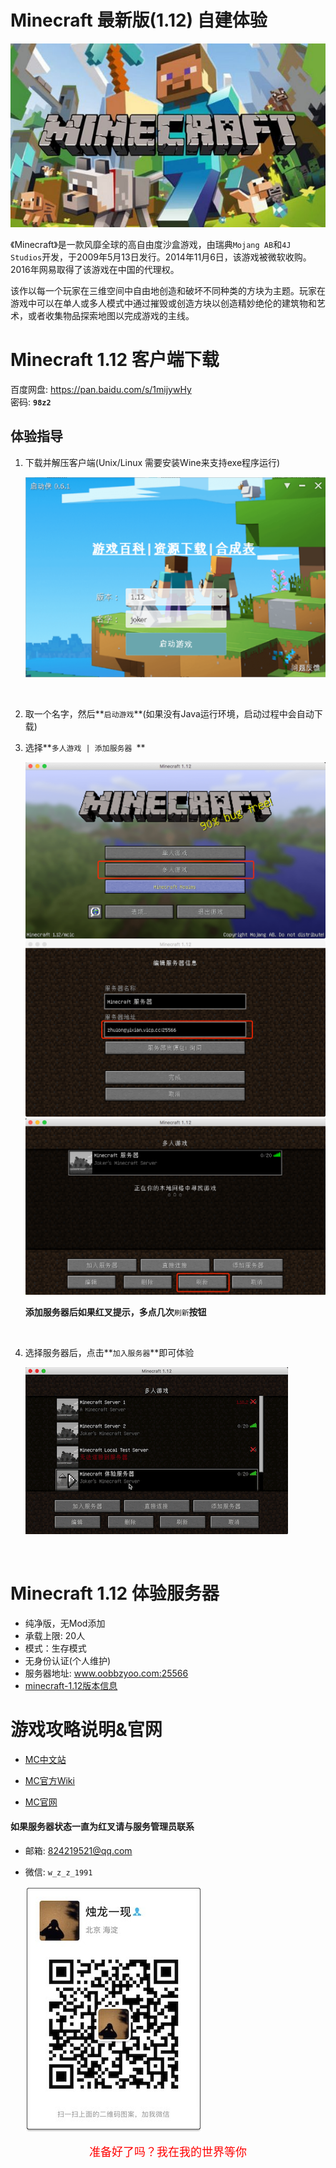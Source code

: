 # Minecraft 最新版(1.12) 自建体验

![Minecraft](/assets/pictures/minecraft.jpg)

《Minecraft》是一款风靡全球的高自由度沙盒游戏，由瑞典`Mojang AB`和`4J Studios`开发，于2009年5月13日发行。2014年11月6日，该游戏被微软收购。2016年网易取得了该游戏在中国的代理权。

该作以每一个玩家在三维空间中自由地创造和破坏不同种类的方块为主题。玩家在游戏中可以在单人或多人模式中通过摧毁或创造方块以创造精妙绝伦的建筑物和艺术，或者收集物品探索地图以完成游戏的主线。

# Minecraft 1.12 客户端下载

百度网盘: <https://pan.baidu.com/s/1mijywHy>  
密码: **`98z2`**

## 体验指导

1. 下载并解压客户端(Unix/Linux 需要安装Wine来支持exe程序运行)

	![mclc](/assets/pictures/mclc.png)
	
	<br/>
	
2. 取一个名字，然后**`启动游戏`**(如果没有Java运行环境，启动过程中会自动下载)

3. 选择**`多人游戏 | 添加服务器 `**

	![minecraft-multiplayer](/assets/pictures/minecraft_mutliplayer.png)
	![minecraft-add-server](/assets/pictures/minecraft_add_server.png)
	![minecraft-server](/assets/pictures/minecraft_server.png)
	
	**添加服务器后如果红叉提示，多点几次**`刷新`**按钮**
	
	<br/>	
	
4. 选择服务器后，点击**`加入服务器`**即可体验

	![minecraft-login](/assets/pictures/minecraft_login.gif)

<br/>

# Minecraft 1.12 体验服务器

- 纯净版，无Mod添加
- 承载上限: 20人
- 模式：生存模式
- 无身份认证(个人维护)
- 服务器地址: www.oobbzyoo.com:25566
- [minecraft-1.12版本信息](http://minecraft.gamepedia.com/1.12)

# 游戏攻略说明&官网

- [MC中文站](http://www.minecraftxz.com/)

- [MC官方Wiki](http://minecraft.gamepedia.com/Minecraft_Wiki)

- [MC官网](https://minecraft.net/zh-hans/)

#### 如果服务器状态一直为红叉请与服务管理员联系

- 邮箱: <824219521@qq.com>
- 微信: `w_z_z_1991`

	![wechat](/assets/pictures/wechat.jpg)



<p align="center"><font size="4" weight="bold" color="red"><bold>准备好了吗？我在我的世界等你</bold></font></p>

